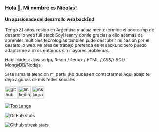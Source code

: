 ### Hola 👋, Mi nombre es Nicolas!
#### Un apasionado del desarrollo web backEnd


Tengo 21 años, resido en Argentina y actualmente termine el bootcamp de desarrollo web full stack SoyHeanry donde gracias a ello además de aprender múltiples tecnologías también pude descubrir mi pasión por el desarrollo web. Mi área de trabajo preferida es el backEnd pero puedo adaptarme a otros entornos sin mayores problemas. 


Habilidades: Javascript/ React / Redux / HTML / CSS// SQL/ MongoDB/Nodejs

Si te llama la atencion mi perfil ¡No dudes en contactarme!
Aqui abajo te dejo algunas de mis redes sociales


[<img src='https://cdn.jsdelivr.net/npm/simple-icons@3.0.1/icons/github.svg' alt='github' height='40'>](https://github.com/alemannc)  [<img src='https://cdn.jsdelivr.net/npm/simple-icons@3.0.1/icons/linkedin.svg' alt='linkedin' height='40'>](https://www.linkedin.com/in/nicolas-castellano-54b22b272/)  [<img src='https://cdn.jsdelivr.net/npm/simple-icons@3.0.1/icons/instagram.svg' alt='instagram' height='40'>](https://www.instagram.com/nicolascaste_/)  

[![Top Langs](https://github-readme-stats.vercel.app/api/top-langs/?username=alemannc)](https://github.com/anuraghazra/github-readme-stats)

![GitHub stats](https://github-readme-stats.vercel.app/api?username=alemannc&show_icons=true)  

![GitHub streak stats](https://streak-stats.demolab.com/?user=alemannc)  

